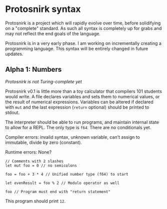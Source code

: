 # Protosnirk syntax

Protosnirk is a project which will rapidly evolve over time, before solidifying
on a "complete" standard. As such all syntax is completely up for grabs and may
not reflect the end goals of the language.

Protosnirk is in a very early phase. I am working on incrementally creating a
programming language. This syntax will be entirely changed in future updates.

## Alpha 1: Numbers
*Protosnirk is not Turing-complete yet*

Protosnirk v0.1 is little more than a toy calculator that compilers 101 students
would write. A file declares variables and sets them to numerical values, or
the result of numerical expressions. Variables can be altered if declared with
`mut` and the last expression (`return` optional) should be printed to stdout.

The interpreter should be able to run programs, and maintain internal state to
allow for a REPL. The only type is `f64`. There are no conditionals yet.

Compiler errors: invalid syntax, unknown variable, can't assign to immutable,
divide by zero (constant).

Runtime errors: None?

```
// Comments with 2 slashes
let mut foo = 0 // no semicolons

foo = foo + 3 * 4 // Unified number type (f64) to start

let evenResult = foo % 2 // Modulo operator as well

foo // Program must end with "return statement"
```

This program should print `12`.
